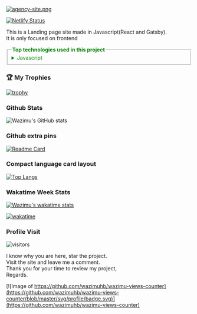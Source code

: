 [![agency-site.png](https://i.postimg.cc/k5GrbsFd/agency-site.png)](https://agency-site-hb.netlify.app)

[![Netlify Status](https://api.netlify.com/api/v1/badges/27281870-c8dc-4b86-8f34-1b59a810cdce/deploy-status)](https://app.netlify.com/sites/agency-site-hb/deploys)

This is a Landing page site made in Javascript(React and Gatsby). <br />
It is only focused on frontend
 
<!--START_SECTION:waka-->
<!--END_SECTION:waka-->
<fieldset style="color: green">
  <legend>
    <strong> Top technologies used in this project</strong>
  </legend>
 <details>
  <summary>Javascript</summary>
  <ul>
    <li>React -Frontend</li>
    <li>Gatsby -Static Site Generator</li>
  </ul>
  </details>
</fieldset>

### 🏆 My Trophies
  [![trophy](https://github-profile-trophy.vercel.app/?username=wazimuhb&theme=juicyfresh&no-bg=true)](https://github.com/wazimuhb/agency-site)

### Github Stats

![Wazimu's GitHub stats](https://github-readme-stats.vercel.app/api?username=wazimuhb&count_private=true&show_icons=true&theme=dark&title_color=009933&include_all_commits=true)

### Github extra pins

[![Readme Card](https://github-readme-stats.vercel.app/api/pin/?username=wazimuhb&repo=agency-site&theme=dark&title_color=009933)](https://github.com/wazimuhb/agency-site&show_owner=true&count_private=true)

### Compact language card layout

[![Top Langs](https://github-readme-stats.vercel.app/api/top-langs/?username=wazimuhb&layout=compact&theme=dark&title_color=009933)](https://github.com/wazimuhb/agency-site)

### Wakatime Week Stats

[![Wazimu's wakatime stats](https://github-readme-stats.vercel.app/api/wakatime?username=wazimu&theme=dark&title_color=009933)](https://github.com/wazimuhb/wazimuhb)

[![wakatime](https://wakatime.com/badge/user/26cc90f6-22da-4220-ac7d-f452b6324239.svg)](https://wakatime.com/@26cc90f6-22da-4220-ac7d-f452b6324239)

### Profile Visit

![visitors](https://visitor-badge.glitch.me/badge?page_id=wazimuhb.agency-site&left_color=green&right_color=red&theme=dark&title_color=009933)

<p>
I know why you are here, star the project.<br />
Visit the site and leave me a comment.<br />
Thank you for your time to review my project,<br />
Regards.<br />
</p>

[![Image of https://github.com/wazimuhb/wazimu-views-counter](https://github.com/wazimuhb/wazimu-views-counter/blob/master/svg/profile/badge.svg)](https://github.com/wazimuhb/wazimu-views-counter)

